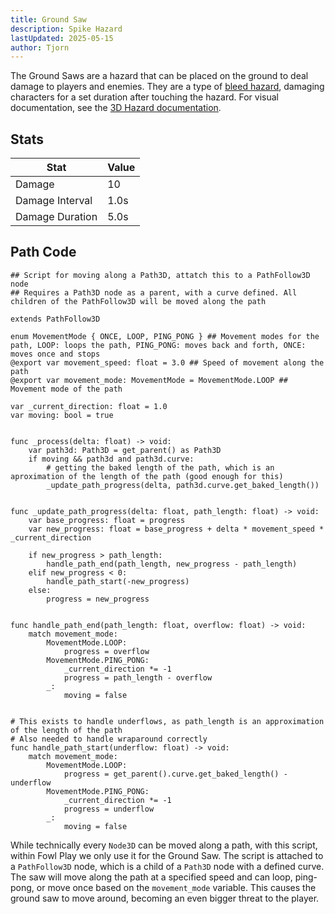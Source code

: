 ```yaml
---
title: Ground Saw
description: Spike Hazard
lastUpdated: 2025-05-15
author: Tjorn
---
```


The Ground Saws are a hazard that can be placed on the ground to deal damage to players and enemies. They are a type of [bleed hazard](/fowl-play/gameplay/combat/hazards/base-hazards/#bleed-hazard), damaging characters for a set duration after touching the hazard. For visual documentation, see the [3D Hazard documentation](/fowl-play/art/3d/arena/hazards/#ground-saw).

## Stats

| Stat            | Value |
| --------------- | ----- |
| Damage          | 10    |
| Damage Interval | 1.0s  |
| Damage Duration | 5.0s  |

## Path Code

```gdscript
## Script for moving along a Path3D, attatch this to a PathFollow3D node
## Requires a Path3D node as a parent, with a curve defined. All children of the PathFollow3D will be moved along the path

extends PathFollow3D

enum MovementMode { ONCE, LOOP, PING_PONG } ## Movement modes for the path, LOOP: loops the path, PING_PONG: moves back and forth, ONCE: moves once and stops
@export var movement_speed: float = 3.0 ## Speed of movement along the path
@export var movement_mode: MovementMode = MovementMode.LOOP ## Movement mode of the path

var _current_direction: float = 1.0
var moving: bool = true


func _process(delta: float) -> void:
	var path3d: Path3D = get_parent() as Path3D
	if moving && path3d and path3d.curve:
		# getting the baked length of the path, which is an aproximation of the length of the path (good enough for this)
		_update_path_progress(delta, path3d.curve.get_baked_length())


func _update_path_progress(delta: float, path_length: float) -> void:
	var base_progress: float = progress
	var new_progress: float = base_progress + delta * movement_speed * _current_direction

	if new_progress > path_length:
		handle_path_end(path_length, new_progress - path_length)
	elif new_progress < 0:
		handle_path_start(-new_progress)
	else:
		progress = new_progress


func handle_path_end(path_length: float, overflow: float) -> void:
	match movement_mode:
		MovementMode.LOOP:
			progress = overflow
		MovementMode.PING_PONG:
			_current_direction *= -1
			progress = path_length - overflow
		_:
			moving = false


# This exists to handle underflows, as path_length is an approximation of the length of the path
# Also needed to handle wraparound correctly
func handle_path_start(underflow: float) -> void:
	match movement_mode:
		MovementMode.LOOP:
			progress = get_parent().curve.get_baked_length() - underflow
		MovementMode.PING_PONG:
			_current_direction *= -1
			progress = underflow
		_:
			moving = false
```

While technically every `Node3D` can be moved along a path, with this script, within Fowl Play we only use it for the Ground Saw. The script is attached to a `PathFollow3D` node, which is a child of a `Path3D` node with a defined curve. The saw will move along the path at a specified speed and can loop, ping-pong, or move once based on the `movement_mode` variable. This causes the ground saw to move around, becoming an even bigger threat to the player.
